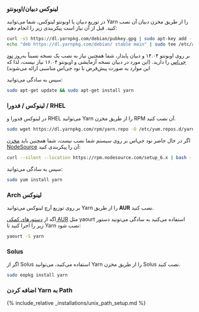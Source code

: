 ### لینوکس دبیان/اوبونتو

در توزیع دبیان یا اوبونتو لینوکس، شما می‌توانید Yarn را از طریق مخزن دبیان آن نصب کنید. قبل از آن نیاز است پیکربندی زیر را انجام دهید:

```sh
curl -sS https://dl.yarnpkg.com/debian/pubkey.gpg | sudo apt-key add -
echo "deb https://dl.yarnpkg.com/debian/ stable main" | sudo tee /etc/apt/sources.list.d/yarn.list
```

بر روی اوبونتو ۱۴.۰۴ و دبیان پایدار، شما همچنین نیاز به نصب یک نسخه نسبتاً به‌روز [نود‌ جی‌اس](https://nodejs.org/en/download/package-manager/#debian-and-ubuntu-based-linux-distributions) را دارید. (این مورد در دبیان نسخه آزمایشی و اوبونتو ۱۶.۰۴ نیاز نیست، لذا که این موارد به صورت پیش‌فرض با نود جی‌اس مناسبی ارائه می‌شوند)

سپس به سادگی می‌توانید:

```sh
sudo apt-get update && sudo apt-get install yarn
```

### لینوکس / فدورا / RHEL

در لینوکس فدورا و RHEL می‌توانید Yarn را از طریق مخزن RPM آن نصب کنید.

```sh
sudo wget https://dl.yarnpkg.com/rpm/yarn.repo -O /etc/yum.repos.d/yarn.repo
```

اگر در حال حاضر نود جی‌اس بر روی سیستم شما نصب نیست، شما همچنین باید [ مخزن NodeSource](https://nodejs.org/en/download/package-manager/#enterprise-linux-and-fedora) آن را پیکربندی کنید:

```sh
curl --silent --location https://rpm.nodesource.com/setup_6.x | bash -
```

سپس به سادگی می‌توانید:

```sh
sudo yum install yarn
```

### Arch لینوکس

بر روی توزیع آرچ لینوکس می‌توانید Yarn را از طریق **AUR** نصب کنید.

اگه از [دستورهای کمکی AUR](https://wiki.archlinux.org/index.php/AUR_helpers) مثل yaourt استفاده می‌کنید به سادگی می‌تونید دستور زیر را اجرا کنید تا Yarn نصب شود:

```sh
yaourt -S yarn
```

### Solus

اگر از Solus استفاده می‌کنید، می‌توانید Yarn را از طریق مخزن Solus نصب کنید.

```sh
sudo eopkg install yarn
```

### اضافه کردن Yarn به Path

{% include_relative _installations/unix_path_setup.md %}
